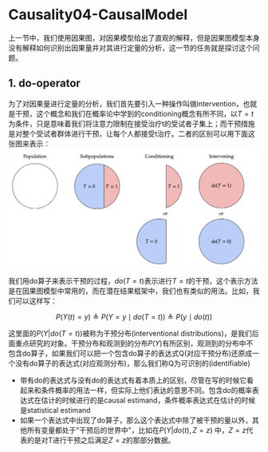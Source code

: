 # Causality04-CausalModel
上一节中，我们使用因果图，对因果模型给出了直观的解释，但是因果图模型本身没有解释如何识别出因果量并对其进行定量的分析，这一节的任务就是探讨这个问题。

## 1. do-operator
为了对因果量进行定量的分析，我们首先要引入一种操作叫做intervention，也就是干预，这个概念和我们在概率论中学到的conditioning概念有所不同，以$T=t$为条件，只是意味着我们将注意力限制在接受治疗t的受试者子集上；而干预措施是对整个受试者群体进行干预，让每个人都接受t治疗。二者的区别可以用下面这张图来表示：
![](resources/Pasted%20image%2020230209170412.png)

我们用do算子来表示干预的过程，$do(T=t)$表示进行$T=t$的干预，这个表示方法是在因果图模型中常用的，而在潜在结果框架中，我们也有类似的用法。比如，我们可以这样写：

$$
P(Y(t)=y) \triangleq P(Y=y \mid d o(T=t)) \triangleq P(y \mid d o(t))
$$

这里面的$P(Y|do(T=t))$被称为干预分布(interventional distributions)，是我们后面重点研究的对象。干预分布和观测到的分布$P(Y)$有所区别，观测到的分布中不包含do算子，如果我们可以把一个包含do算子的表达式Q(对应干预分布)还原成一个没有do算子的表达式(对应观测分布)，那么我们称Q为可识别的(identifiable)
- 带有do的表达式与没有do的表达式有着本质上的区别，尽管在写的时候它看起来和条件概率的用法一样，但实际上他们表达的意思不同。包含do的概率表达式在估计的时候进行的是causal estimand，条件概率表达式在估计的时候是statistical estimand
- 如果一个表达式中出现了do算子，那么这个表达式中除了被干预的量以外，其他所有变量都处于"干预后的世界中"，比如在$P(Y|do(t),Z=z)$ 中，$Z=z$代表的是对T进行干预之后满足$Z=z$的那部分数据。

